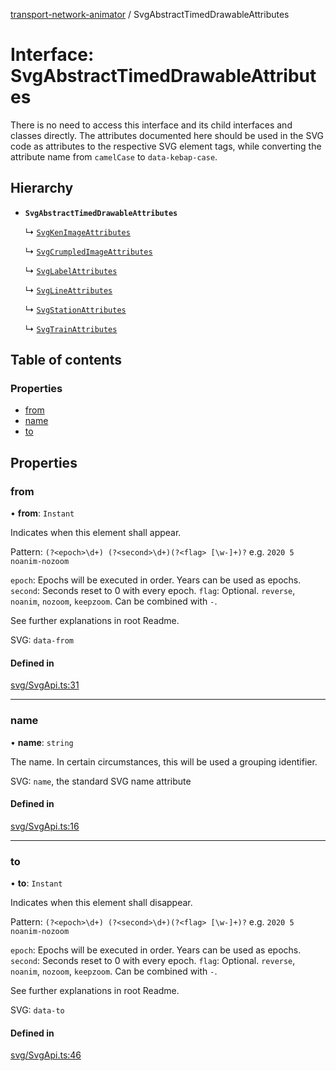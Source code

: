 [transport-network-animator](../README.md) / SvgAbstractTimedDrawableAttributes

# Interface: SvgAbstractTimedDrawableAttributes

There is no need to access this interface and its child interfaces and classes directly.
The attributes documented here should be used in the SVG code as attributes to the respective SVG element tags, while converting the attribute name from `camelCase` to `data-kebap-case`.

## Hierarchy

- **`SvgAbstractTimedDrawableAttributes`**

  ↳ [`SvgKenImageAttributes`](SvgKenImageAttributes.md)

  ↳ [`SvgCrumpledImageAttributes`](SvgCrumpledImageAttributes.md)

  ↳ [`SvgLabelAttributes`](SvgLabelAttributes.md)

  ↳ [`SvgLineAttributes`](SvgLineAttributes.md)

  ↳ [`SvgStationAttributes`](SvgStationAttributes.md)

  ↳ [`SvgTrainAttributes`](SvgTrainAttributes.md)

## Table of contents

### Properties

- [from](SvgAbstractTimedDrawableAttributes.md#from)
- [name](SvgAbstractTimedDrawableAttributes.md#name)
- [to](SvgAbstractTimedDrawableAttributes.md#to)

## Properties

### from

• **from**: `Instant`

Indicates when this element shall appear.

Pattern: `(?<epoch>\d+) (?<second>\d+)(?<flag> [\w-]+)?` e.g. `2020 5 noanim-nozoom`

`epoch`: Epochs will be executed in order. Years can be used as epochs.
`second`: Seconds reset to 0 with every epoch.
`flag`: Optional. `reverse`, `noanim`, `nozoom`, `keepzoom`. Can be combined with `-`.

See further explanations in root Readme.

SVG: `data-from`

#### Defined in

[svg/SvgApi.ts:31](https://github.com/Vin2nt/transport-network-animator/blob/master/src/svg/SvgApi.ts#L31)

___

### name

• **name**: `string`

The name. In certain circumstances, this will be used a grouping identifier.

SVG: `name`, the standard SVG name attribute

#### Defined in

[svg/SvgApi.ts:16](https://github.com/Vin2nt/transport-network-animator/blob/master/src/svg/SvgApi.ts#L16)

___

### to

• **to**: `Instant`

Indicates when this element shall disappear.

Pattern: `(?<epoch>\d+) (?<second>\d+)(?<flag> [\w-]+)?` e.g. `2020 5 noanim-nozoom`

`epoch`: Epochs will be executed in order. Years can be used as epochs.
`second`: Seconds reset to 0 with every epoch.
`flag`: Optional. `reverse`, `noanim`, `nozoom`, `keepzoom`. Can be combined with `-`.

See further explanations in root Readme.

SVG: `data-to`

#### Defined in

[svg/SvgApi.ts:46](https://github.com/Vin2nt/transport-network-animator/blob/master/src/svg/SvgApi.ts#L46)
